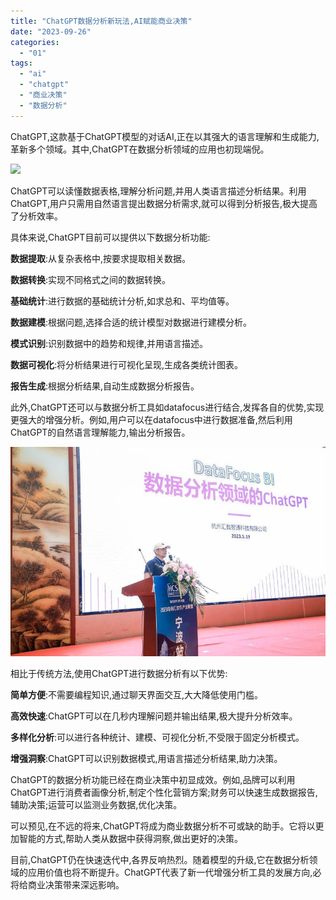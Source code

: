 ```yaml
---
title: "ChatGPT数据分析新玩法,AI赋能商业决策"
date: "2023-09-26"
categories: 
  - "01"
tags: 
  - "ai"
  - "chatgpt"
  - "商业决策"
  - "数据分析"
---
```


ChatGPT,这款基于ChatGPT模型的对话AI,正在以其强大的语言理解和生成能力,革新多个领域。其中,ChatGPT在数据分析领域的应用也初现端倪。

![](images/1690448532-home-office-1867761-scaled.jpg)

ChatGPT可以读懂数据表格,理解分析问题,并用人类语言描述分析结果。利用ChatGPT,用户只需用自然语言提出数据分析需求,就可以得到分析报告,极大提高了分析效率。

具体来说,ChatGPT目前可以提供以下数据分析功能:

**数据提取**:从复杂表格中,按要求提取相关数据。

**数据转换**:实现不同格式之间的数据转换。

**基础统计**:进行数据的基础统计分析,如求总和、平均值等。

**数据建模**:根据问题,选择合适的统计模型对数据进行建模分析。

**模式识别**:识别数据中的趋势和规律,并用语言描述。

**数据可视化**:将分析结果进行可视化呈现,生成各类统计图表。

**报告生成**:根据分析结果,自动生成数据分析报告。

此外,ChatGPT还可以与数据分析工具如datafocus进行结合,发挥各自的优势,实现更强大的增强分析。例如,用户可以在datafocus中进行数据准备,然后利用ChatGPT的自然语言理解能力,输出分析报告。

![chatgpt](images/1684722022-chatgpt.jpeg)

相比于传统方法,使用ChatGPT进行数据分析有以下优势:

**简单方便**:不需要编程知识,通过聊天界面交互,大大降低使用门槛。

**高效快速**:ChatGPT可以在几秒内理解问题并输出结果,极大提升分析效率。

**多样化分析**:可以进行各种统计、建模、可视化分析,不受限于固定分析模式。

**增强洞察**:ChatGPT可以识别数据模式,用语言描述分析结果,助力决策。

ChatGPT的数据分析功能已经在商业决策中初显成效。例如,品牌可以利用ChatGPT进行消费者画像分析,制定个性化营销方案;财务可以快速生成数据报告,辅助决策;运营可以监测业务数据,优化决策。

可以预见,在不远的将来,ChatGPT将成为商业数据分析不可或缺的助手。它将以更加智能的方式,帮助人类从数据中获得洞察,做出更好的决策。

目前,ChatGPT仍在快速迭代中,各界反响热烈。随着模型的升级,它在数据分析领域的应用价值也将不断提升。ChatGPT代表了新一代增强分析工具的发展方向,必将给商业决策带来深远影响。

